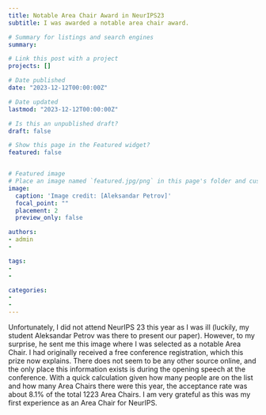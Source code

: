 ```yaml
---
title: Notable Area Chair Award in NeurIPS23
subtitle: I was awarded a notable area chair award.

# Summary for listings and search engines
summary: 

# Link this post with a project
projects: []

# Date published
date: "2023-12-12T00:00:00Z"

# Date updated
lastmod: "2023-12-12T00:00:00Z"

# Is this an unpublished draft?
draft: false

# Show this page in the Featured widget?
featured: false


# Featured image
# Place an image named `featured.jpg/png` in this page's folder and customize its options here.
image:
  caption: 'Image credit: [Aleksandar Petrov]'
  focal_point: ""
  placement: 2
  preview_only: false

authors:
- admin
- 

tags:
- 
- 

categories:
- 
- 
---
```


<!-- ## Overview -->

Unfortunately, I did not attend NeurIPS 23 this year as I was ill (luckily, my student Aleksandar Petrov was there to present our paper). However, to my surprise, he sent me this image where I was selected as a notable Area Chair. I had originally received a free conference registration, which this prize now explains. There does not seem to be any other source online, and the only place this information exists is during the opening speech at the conference. With a quick calculation given how many people are on the list and how many Area Chairs there were this year, the acceptance rate was about 8.1% of the total 1223 Area Chairs. I am very grateful as this was my first experience as an Area Chair for NeurIPS.
